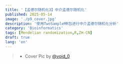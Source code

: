 ```yaml
---
title: '【孟德尔随机化3】中介孟德尔随机化'
published: 2025-05-14
image: './p9_cover.jpg'
description: '使用TwoSampleMR包进行中介孟德尔随机化分析'
category: 'Bioinformatics'
tags: [Mendelian randomization,R,ZH-CN]
draft: true 
lang: 'en'
---
```

> - Cover Pic by [@void_0](https://www.pixiv.net/artworks/128293940)

